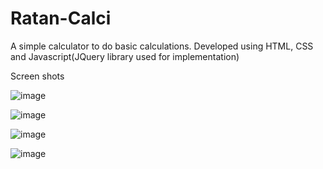 # Ratan-Calci
A simple calculator to do basic calculations. Developed using HTML, CSS and Javascript(JQuery library used for implementation)

Screen shots

![image](https://github.com/ratanmudiraj333/Ratan-Calci/assets/121163791/af38eacf-b010-4482-95ea-53a93ffe8e86)

![image](https://github.com/ratanmudiraj333/Ratan-Calci/assets/121163791/cf1a4337-439e-410b-be5d-98c0e7e18417)

![image](https://github.com/ratanmudiraj333/Ratan-Calci/assets/121163791/afe09cb9-30da-42ad-badc-63819cef3c18)

![image](https://github.com/ratanmudiraj333/Ratan-Calci/assets/121163791/e8c9334b-ea38-456c-afe0-678557479da2)
